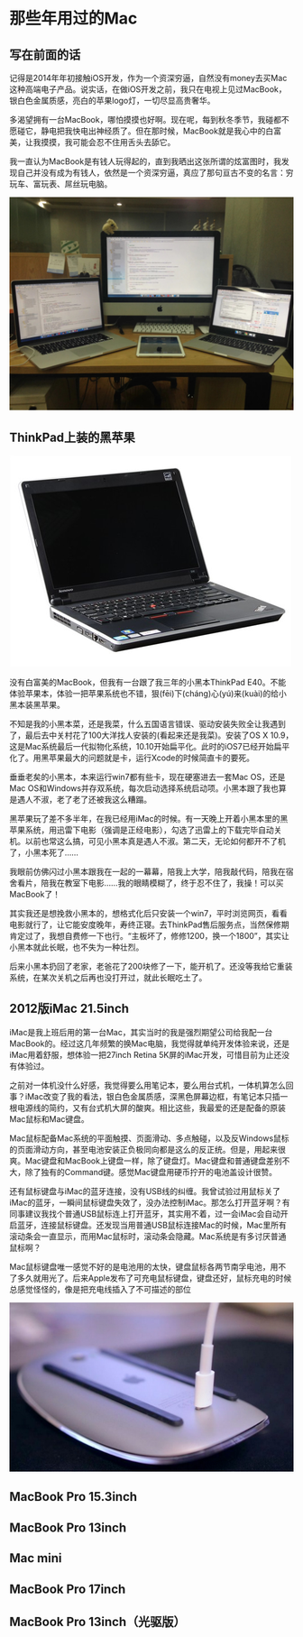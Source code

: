 # 那些年用过的Mac

## 写在前面的话

记得是2014年年初接触iOS开发，作为一个资深穷逼，自然没有money去买Mac这种高端电子产品。说实话，在做iOS开发之前，我只在电视上见过MacBook，银白色金属质感，亮白的苹果logo灯，一切尽显高贵奢华。

多渴望拥有一台MacBook，哪怕摸摸也好啊。现在呢，每到秋冬季节，我碰都不愿碰它，静电把我快电出神经质了。但在那时候，MacBook就是我心中的白富美，让我摸摸，我可能会忍不住用舌头去舔它。

我一直认为MacBook是有钱人玩得起的，直到我晒出这张所谓的炫富图时，我发现自己并没有成为有钱人，依然是一个资深穷逼，真应了那句亘古不变的名言：穷玩车、富玩表、屌丝玩电脑。

![img](https://github.com/mxdios/notebook/blob/master/notebooks/images/WechatIMG99.jpeg?raw=true)

## ThinkPad上装的黑苹果

![img](https://github.com/mxdios/notebook/blob/master/notebooks/images/20110913030805516.jpg?raw=true)

没有白富美的MacBook，但我有一台跟了我三年的小黑本ThinkPad E40。不能体验苹果本，体验一把苹果系统也不错，狠(fēi)下(cháng)心(yú)来(kuài)的给小黑本装黑苹果。

不知是我的小黑本菜，还是我菜，什么五国语言错误、驱动安装失败全让我遇到了，最后去中关村花了100大洋找人安装的(看起来还是我菜)。安装了OS X 10.9，这是Mac系统最后一代拟物化系统，10.10开始扁平化。此时的iOS7已经开始扁平化了。用黑苹果最大的问题就是卡，运行Xcode的时候简直卡的要死。

垂垂老矣的小黑本，本来运行win7都有些卡，现在硬塞进去一套Mac OS，还是Mac OS和Windows并存双系统，每次启动选择系统启动项。小黑本跟了我也算是遇人不淑，老了老了还被我这么糟蹋。

黑苹果玩了差不多半年，在我已经用iMac的时候。有一天晚上开着小黑本里的黑苹果系统，用迅雷下电影（强调是正经电影），勾选了迅雷上的下载完毕自动关机。以前也常这么搞，可见小黑本真是遇人不淑。第二天，无论如何都开不了机了，小黑本死了……

我眼前仿佛闪过小黑本跟我在一起的一幕幕，陪我上大学，陪我敲代码，陪我在宿舍看片，陪我在教室下电影……我的眼睛模糊了，终于忍不住了，我操！可以买MacBook了！

其实我还是想挽救小黑本的，想格式化后只安装一个win7，平时浏览网页，看看电影就行了，让它能安度晚年，寿终正寝。去ThinkPad售后服务点，当然保修期肯定过了，我想自费修一下也行。“主板坏了，修修1200，换一个1800”，其实让小黑本就此长眠，也不失为一种壮烈。

后来小黑本扔回了老家，老爸花了200块修了一下，能开机了。还没等我给它重装系统，在某次关机之后再也没打开过，就此长眠吃土了。

## 2012版iMac 21.5inch

iMac是我上班后用的第一台Mac，其实当时的我是强烈期望公司给我配一台MacBook的。经过这几年频繁的换Mac电脑，我觉得就单纯开发体验来说，还是iMac用着舒服，想体验一把27inch Retina 5K屏的iMac开发，可惜目前为止还没有体验过。

之前对一体机没什么好感，我觉得要么用笔记本，要么用台式机，一体机算怎么回事？iMac改变了我的看法，银白色金属质感，深黑色屏幕边框，有笔记本只插一根电源线的简约，又有台式机大屏的酸爽。相比这些，我最爱的还是配备的原装Mac鼠标和Mac键盘。

Mac鼠标配备Mac系统的平面触摸、页面滑动、多点触碰，以及反Windows鼠标的页面滑动方向，甚至电池安装正负极同向都是这么的反正统。但是，用起来很爽。Mac键盘和MacBook上键盘一样，除了键盘灯。Mac键盘和普通键盘差别不大，除了独有的Command键。感觉Mac键盘用硬币拧开的电池盖设计很赞。

还有鼠标键盘与iMac的蓝牙连接，没有USB线的纠缠。我曾试验过用鼠标关了iMac的蓝牙，一瞬间鼠标键盘失效了，没办法控制iMac。那怎么打开蓝牙啊？有同事建议我找个普通USB鼠标连上打开蓝牙，其实用不着，过一会iMac会自动开启蓝牙，连接鼠标键盘。还发现当用普通USB鼠标连接Mac的时候，Mac里所有滚动条会一直显示，而用Mac鼠标时，滚动条会隐藏。Mac系统是有多讨厌普通鼠标啊？

Mac鼠标键盘唯一感觉不好的是电池用的太快，键盘鼠标各两节南孚电池，用不了多久就用光了。后来Apple发布了可充电鼠标键盘，键盘还好，鼠标充电的时候总感觉怪怪的，像是把充电线插入了不可描述的部位

![img](https://github.com/mxdios/notebook/blob/master/notebooks/images/t01e48c45bb75754f6a.jpg?raw=true)

## MacBook Pro 15.3inch

## MacBook Pro 13inch

## Mac mini

## MacBook Pro 17inch

## MacBook Pro 13inch（光驱版）

